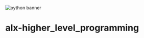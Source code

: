 ![python banner](https://media.giphy.com/media/coxQHKASG60HrHtvkt/giphy.gif) 

# alx-higher_level_programming
